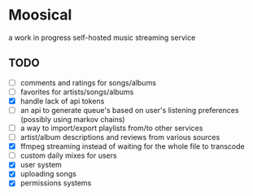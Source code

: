 # Moosical
a work in progress self-hosted music streaming service

## TODO
- [ ] comments and ratings for songs/albums
- [ ] favorites for artists/songs/albums
- [x] handle lack of api tokens
- [ ] an api to generate queue's based on user's listening preferences (possibly using markov chains)
- [ ] a way to import/export playlists from/to other services
- [ ] artist/album descriptions and reviews from various sources
- [x] ffmpeg streaming instead of waiting for the whole file to transcode 
- [ ] custom daily mixes for users
- [x] user system
- [x] uploading songs
- [x] permissions systems